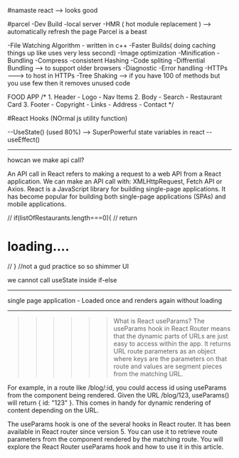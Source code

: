 #namaste react --> looks good

#parcel
-Dev Build
-local server
-HMR ( hot module replacement ) --> automatically refresh the page 
Parcel is a beast

-File Watching Algorithm - written in c++
-Faster Builds( doing caching things up like uses very less second)
-Image optimization
-Minification
-Bundling
-Compress
-consistent Hashing
-Code spliting
-Diffrential Bundling --> to support older browsers
-Diagnostic
-Error handling
-HTTPs ---> to host in HTTPs
-Tree Shaking --> if you have 100 of methods but you use few then it     removes unused code

FOOD APP
/*
    1. Header
        - Logo
        - Nav Items
    2. Body
        - Search
        - Restaurant Card
    3. Footer
        - Copyright
        - Links
        - Address
        - Contact
*/




#React Hooks
(NOrmal js utility function)

--UseState()  (used 80%) --> SuperPowerful state variables in react
--useEffect()



-------
howcan we make api call?

An API call in React refers to making a request to a web API from a React application. We can make an API call with: XMLHttpRequest, Fetch API or Axios. React is a JavaScript library for building single-page applications. It has become popular for building both single-page applications (SPAs) and mobile applications.





// if(listOfRestaurants.length===0){
  //   return <h1>loading....</h1>
  // }   //not a gud practice so so shimmer UI


we cannot call useState inside if-else

--------------------------------
single page application - Loaded once and renders again without loading

-------------------------------
>>>>>> What is React useParams?
The useParams hook in React Router means that the dynamic parts of URLs are just easy to access within the app. It returns URL route parameters as an object where keys are the parameters on that route and values are segment pieces from the matching URL.

For example, in a route like /blog/:id, you could access id using useParams from the component being rendered. Given the URL /blog/123, useParams() will return { id: "123" }. This comes in handy for dynamic rendering of content depending on the URL.

The useParams hook is one of the several hooks in React router. It has been available in React router since version 5. You can use it to retrieve route parameters from the component rendered by the matching route. You will explore the React Router useParams hook and how to use it in this article.
